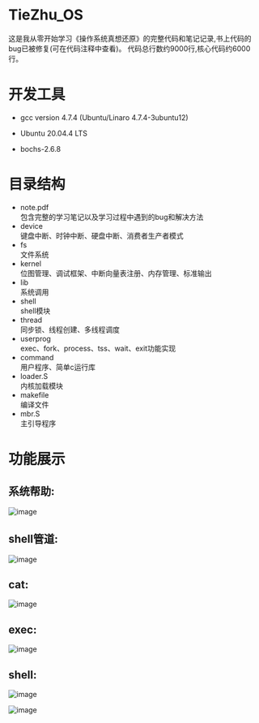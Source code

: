# TieZhu_OS  
这是我从零开始学习《操作系统真想还原》的完整代码和笔记记录,书上代码的bug已被修复(可在代码注释中查看)。
代码总行数约9000行,核心代码约6000行。
# 开发工具
  + gcc version 4.7.4 (Ubuntu/Linaro 4.7.4-3ubuntu12)   
  
  + Ubuntu 20.04.4 LTS  
  
  + bochs-2.6.8  
  
# 目录结构
  + note.pdf  
      包含完整的学习笔记以及学习过程中遇到的bug和解决方法
  + device    
      键盘中断、时钟中断、硬盘中断、消费者生产者模式  
  + fs        
      文件系统  
  + kernel    
      位图管理、调试框架、中断向量表注册、内存管理、标准输出  
  + lib       
      系统调用  
  + shell     
      shell模块  
  + thread    
      同步锁、线程创建、多线程调度  
  + userprog  
      exec、fork、process、tss、wait、exit功能实现  
  + command   
      用户程序、简单c运行库  
  + loader.S  
      内核加载模块  
  + makefile  
      编译文件  
  + mbr.S     
      主引导程序  
# 功能展示
  ## 系统帮助:  
  
  ![image](https://user-images.githubusercontent.com/58016964/197725439-fa348fd6-b4cb-4014-b4c9-4ec1f9c5de96.png)  
  ## shell管道:  
  ![image](https://user-images.githubusercontent.com/58016964/197729317-a8f89f8f-e27d-4b7e-ae73-89b05db17e82.png)  
  
  ## cat:  
  ![image](https://user-images.githubusercontent.com/58016964/197729457-170f0335-74ce-4fbe-9727-803ac699360d.png)  
  
  ## exec:  
  ![image](https://user-images.githubusercontent.com/58016964/197729611-ebe4034e-1c3f-42e0-b2b1-f0479eddd4f7.png)  
  
  ## shell:  
  ![image](https://user-images.githubusercontent.com/58016964/197729773-866cec72-8c87-49eb-b37e-0b185137c06f.png)   
  
  ![image](https://user-images.githubusercontent.com/58016964/197729832-8bce3973-3d33-457e-9298-87b58df026df.png)

  
